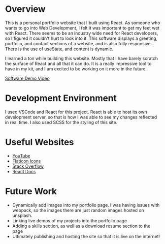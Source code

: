 # Overview

This is a personal portfolio website that I built using React. As someone who wants to go into Web Development, I felt it was important to get my feet wet with React. There seems to be an industry wide need for React developers, so I figured it couldn't hurt to look into it. This software displays a greeting, portfolio, and contact sections of a website, and is also fully responsive. There is the use of useState, and content is dynamic.

I learned a ton while building this website. Mostly that I have barely scratch the surface of React and all that it can do. It is a really impressive tool to have in my kit, and I am excited to be working on it more in the future.

[Software Demo Video](https://youtu.be/WDQX2ab2jF4)

# Development Environment

I used VSCode and React for this project. React is able to host its own development server, so that is how I was able to see my changes reflected in real time. I also used SCSS for the styling of this site.

# Useful Websites

* [YouTube](https://www.youtube.com)
* [Flaticon Icons](https://www.flaticon.com/free-icons/coding")
* [Stack Overflow](https://www.stackoverflow.com)
* [React Docs](https://reactjs.org/docs/getting-started.html)

# Future Work

* Dynamically add images into my portfolio page. I was having issues with webpack, so the images there are just random images hosted on unsplash.
* Linking live demos of my projects into the portfolio page
* Adding a skills section, as well as a download resume section to the page
* Ultimately publishing and hosting the site so that it is live on the internet!